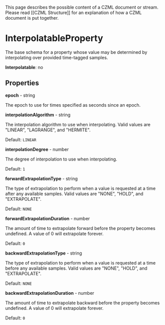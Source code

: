 This page describes the possible content of a CZML document or stream.  Please read [[CZML Structure]] for an explanation of how a CZML document is put together.

# InterpolatableProperty

The base schema for a property whose value may be determined by interpolating over provided time-tagged samples.

**Interpolatable**: no

## Properties

**epoch** - string

The epoch to use for times specified as seconds since an epoch.


**interpolationAlgorithm** - string

The interpolation algorithm to use when interpolating. Valid values are "LINEAR", "LAGRANGE", and "HERMITE".

Default: `LINEAR`


**interpolationDegree** - number

The degree of interpolation to use when interpolating.

Default: `1`


**forwardExtrapolationType** - string

The type of extrapolation to perform when a value is requested at a time after any available samples. Valid values are "NONE", "HOLD", and "EXTRAPOLATE".

Default: `NONE`


**forwardExtrapolationDuration** - number

The amount of time to extrapolate forward before the property becomes undefined.  A value of 0 will extrapolate forever.

Default: `0`


**backwardExtrapolationType** - string

The type of extrapolation to perform when a value is requested at a time before any available samples. Valid values are "NONE", "HOLD", and "EXTRAPOLATE".

Default: `NONE`


**backwardExtrapolationDuration** - number

The amount of time to extrapolate backward before the property becomes undefined.  A value of 0 will extrapolate forever.

Default: `0`


